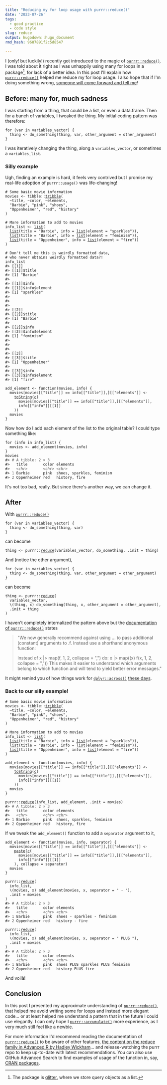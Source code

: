 ```yaml
---
title: "Reducing my for loop usage with purrr::reduce()"
date: '2023-07-26'
tags:
  - good practice
  - code style
slug: reduce
output: hugodown::hugo_document
rmd_hash: 9687891f2c5d8547

---
```


I (only! but luckily!) recently got introduced to the magic of [`purrr::reduce()`](https://purrr.tidyverse.org/reference/reduce.html). I was told about it right as I was unhappily using many for loops in a package[^1], for lack of a better idea. In this post I'll explain how [`purrr::reduce()`](https://purrr.tidyverse.org/reference/reduce.html) helped me reduce my for loop usage. I also hope that if I'm doing something wrong, [someone will come forward and tell me](https://xkcd.com/386/)!

## Before: many for, much sadness

I was starting from a thing, that could be a list, or even a data.frame. Then for a bunch of variables, I tweaked the thing. My initial coding pattern was therefore:

<div class="highlight">

<pre class='chroma'><code class='language-r' data-lang='r'><span><span class='kr'>for</span> <span class='o'>(</span><span class='nv'>var</span> <span class='kr'>in</span> <span class='nv'>variables_vector</span><span class='o'>)</span> <span class='o'>&#123;</span></span>
<span>  <span class='nv'>thing</span> <span class='o'>&lt;-</span> <span class='nf'>do_something</span><span class='o'>(</span><span class='nv'>thing</span>, <span class='nv'>var</span>, other_argument <span class='o'>=</span> <span class='nv'>other_argument</span><span class='o'>)</span></span>
<span><span class='o'>&#125;</span></span></code></pre>

</div>

I was iteratively changing the thing, along a `variables_vector`, or sometimes a `variables_list`.

### Silly example

Ugh, finding an example is hard, it feels very contrived but I promise my real-life adoption of `purrr::usage()` was life-changing!

<div class="highlight">

<pre class='chroma'><code class='language-r' data-lang='r'><span><span class='c'># Some basic movie information</span></span>
<span><span class='nv'>movies</span> <span class='o'>&lt;-</span> <span class='nf'>tibble</span><span class='nf'>::</span><span class='nf'><a href='https://tibble.tidyverse.org/reference/tribble.html'>tribble</a></span><span class='o'>(</span></span>
<span>  <span class='o'>~</span><span class='nv'>title</span>, <span class='o'>~</span><span class='nv'>color</span>, <span class='o'>~</span><span class='nv'>elements</span>,</span>
<span>  <span class='s'>"Barbie"</span>, <span class='s'>"pink"</span>, <span class='s'>"shoes"</span>,</span>
<span>  <span class='s'>"Oppenheimer"</span>, <span class='s'>"red"</span>, <span class='s'>"history"</span></span>
<span><span class='o'>)</span></span>
<span></span>
<span><span class='c'># More information to add to movies</span></span>
<span><span class='nv'>info_list</span> <span class='o'>&lt;-</span> <span class='nf'><a href='https://rdrr.io/r/base/list.html'>list</a></span><span class='o'>(</span></span>
<span>  <span class='nf'><a href='https://rdrr.io/r/base/list.html'>list</a></span><span class='o'>(</span>title <span class='o'>=</span> <span class='s'>"Barbie"</span>, info <span class='o'>=</span> <span class='nf'><a href='https://rdrr.io/r/base/list.html'>list</a></span><span class='o'>(</span>element <span class='o'>=</span> <span class='s'>"sparkles"</span><span class='o'>)</span><span class='o'>)</span>,</span>
<span>  <span class='nf'><a href='https://rdrr.io/r/base/list.html'>list</a></span><span class='o'>(</span>title <span class='o'>=</span> <span class='s'>"Barbie"</span>, info <span class='o'>=</span> <span class='nf'><a href='https://rdrr.io/r/base/list.html'>list</a></span><span class='o'>(</span>element <span class='o'>=</span> <span class='s'>"feminism"</span><span class='o'>)</span><span class='o'>)</span>,</span>
<span>  <span class='nf'><a href='https://rdrr.io/r/base/list.html'>list</a></span><span class='o'>(</span>title <span class='o'>=</span> <span class='s'>"Oppenheimer"</span>, info <span class='o'>=</span> <span class='nf'><a href='https://rdrr.io/r/base/list.html'>list</a></span><span class='o'>(</span>element <span class='o'>=</span> <span class='s'>"fire"</span><span class='o'>)</span><span class='o'>)</span></span>
<span><span class='o'>)</span></span>
<span></span>
<span><span class='c'># Don't tell me this is weirdly formatted data,</span></span>
<span><span class='c'># who never obtains weirdly formatted data?!</span></span>
<span><span class='nv'>info_list</span></span>
<span><span class='c'>#&gt; [[1]]</span></span>
<span><span class='c'>#&gt; [[1]]$title</span></span>
<span><span class='c'>#&gt; [1] "Barbie"</span></span>
<span><span class='c'>#&gt; </span></span>
<span><span class='c'>#&gt; [[1]]$info</span></span>
<span><span class='c'>#&gt; [[1]]$info$element</span></span>
<span><span class='c'>#&gt; [1] "sparkles"</span></span>
<span><span class='c'>#&gt; </span></span>
<span><span class='c'>#&gt; </span></span>
<span><span class='c'>#&gt; </span></span>
<span><span class='c'>#&gt; [[2]]</span></span>
<span><span class='c'>#&gt; [[2]]$title</span></span>
<span><span class='c'>#&gt; [1] "Barbie"</span></span>
<span><span class='c'>#&gt; </span></span>
<span><span class='c'>#&gt; [[2]]$info</span></span>
<span><span class='c'>#&gt; [[2]]$info$element</span></span>
<span><span class='c'>#&gt; [1] "feminism"</span></span>
<span><span class='c'>#&gt; </span></span>
<span><span class='c'>#&gt; </span></span>
<span><span class='c'>#&gt; </span></span>
<span><span class='c'>#&gt; [[3]]</span></span>
<span><span class='c'>#&gt; [[3]]$title</span></span>
<span><span class='c'>#&gt; [1] "Oppenheimer"</span></span>
<span><span class='c'>#&gt; </span></span>
<span><span class='c'>#&gt; [[3]]$info</span></span>
<span><span class='c'>#&gt; [[3]]$info$element</span></span>
<span><span class='c'>#&gt; [1] "fire"</span></span>
<span></span><span></span>
<span><span class='nv'>add_element</span> <span class='o'>&lt;-</span> <span class='kr'>function</span><span class='o'>(</span><span class='nv'>movies</span>, <span class='nv'>info</span><span class='o'>)</span> <span class='o'>&#123;</span></span>
<span>  <span class='nv'>movies</span><span class='o'>[</span><span class='nv'>movies</span><span class='o'>[[</span><span class='s'>"title"</span><span class='o'>]</span><span class='o'>]</span> <span class='o'>==</span> <span class='nv'>info</span><span class='o'>[[</span><span class='s'>"title"</span><span class='o'>]</span><span class='o'>]</span>,<span class='o'>]</span><span class='o'>[[</span><span class='s'>"elements"</span><span class='o'>]</span><span class='o'>]</span> <span class='o'>&lt;-</span></span>
<span>    <span class='nf'><a href='https://rdrr.io/r/base/toString.html'>toString</a></span><span class='o'>(</span><span class='nf'><a href='https://rdrr.io/r/base/c.html'>c</a></span><span class='o'>(</span></span>
<span>      <span class='nv'>movies</span><span class='o'>[</span><span class='nv'>movies</span><span class='o'>[[</span><span class='s'>"title"</span><span class='o'>]</span><span class='o'>]</span> <span class='o'>==</span> <span class='nv'>info</span><span class='o'>[[</span><span class='s'>"title"</span><span class='o'>]</span><span class='o'>]</span>,<span class='o'>]</span><span class='o'>[[</span><span class='s'>"elements"</span><span class='o'>]</span><span class='o'>]</span>,</span>
<span>      <span class='nv'>info</span><span class='o'>[[</span><span class='s'>"info"</span><span class='o'>]</span><span class='o'>]</span><span class='o'>[[</span><span class='m'>1</span><span class='o'>]</span><span class='o'>]</span></span>
<span>    <span class='o'>)</span><span class='o'>)</span></span>
<span>  <span class='nv'>movies</span></span>
<span><span class='o'>&#125;</span></span></code></pre>

</div>

Now how do I add each element of the list to the original table? I could type something like:

<div class="highlight">

<pre class='chroma'><code class='language-r' data-lang='r'><span><span class='kr'>for</span> <span class='o'>(</span><span class='nv'>info</span> <span class='kr'>in</span> <span class='nv'>info_list</span><span class='o'>)</span> <span class='o'>&#123;</span></span>
<span>  <span class='nv'>movies</span> <span class='o'>&lt;-</span> <span class='nf'>add_element</span><span class='o'>(</span><span class='nv'>movies</span>, <span class='nv'>info</span><span class='o'>)</span></span>
<span><span class='o'>&#125;</span></span>
<span><span class='nv'>movies</span></span>
<span><span class='c'>#&gt; <span style='color: #555555;'># A tibble: 2 × 3</span></span></span>
<span><span class='c'>#&gt;   title       color elements                 </span></span>
<span><span class='c'>#&gt;   <span style='color: #555555; font-style: italic;'>&lt;chr&gt;</span>       <span style='color: #555555; font-style: italic;'>&lt;chr&gt;</span> <span style='color: #555555; font-style: italic;'>&lt;chr&gt;</span>                    </span></span>
<span><span class='c'>#&gt; <span style='color: #555555;'>1</span> Barbie      pink  shoes, sparkles, feminism</span></span>
<span><span class='c'>#&gt; <span style='color: #555555;'>2</span> Oppenheimer red   history, fire</span></span>
<span></span></code></pre>

</div>

It's not too bad, really. But since there's another way, we can change it.

## After

With [`purrr::reduce()`](https://purrr.tidyverse.org/reference/reduce.html)

<div class="highlight">

<pre class='chroma'><code class='language-r' data-lang='r'><span><span class='kr'>for</span> <span class='o'>(</span><span class='nv'>var</span> <span class='kr'>in</span> <span class='nv'>variables_vector</span><span class='o'>)</span> <span class='o'>&#123;</span></span>
<span>  <span class='nv'>thing</span> <span class='o'>&lt;-</span> <span class='nf'>do_something</span><span class='o'>(</span><span class='nv'>thing</span>, <span class='nv'>var</span><span class='o'>)</span></span>
<span><span class='o'>&#125;</span></span></code></pre>

</div>

can become

<div class="highlight">

<pre class='chroma'><code class='language-r' data-lang='r'><span><span class='nv'>thing</span> <span class='o'>&lt;-</span> <span class='nf'>purrr</span><span class='nf'>::</span><span class='nf'><a href='https://purrr.tidyverse.org/reference/reduce.html'>reduce</a></span><span class='o'>(</span><span class='nv'>variables_vector</span>, <span class='nv'>do_something</span>, .init <span class='o'>=</span> <span class='nv'>thing</span><span class='o'>)</span></span></code></pre>

</div>

And (notice the other argument),

<div class="highlight">

<pre class='chroma'><code class='language-r' data-lang='r'><span><span class='kr'>for</span> <span class='o'>(</span><span class='nv'>var</span> <span class='kr'>in</span> <span class='nv'>variables_vector</span><span class='o'>)</span> <span class='o'>&#123;</span></span>
<span>  <span class='nv'>thing</span> <span class='o'>&lt;-</span> <span class='nf'>do_something</span><span class='o'>(</span><span class='nv'>thing</span>, <span class='nv'>var</span>, other_argument <span class='o'>=</span> <span class='nv'>other_argument</span><span class='o'>)</span></span>
<span><span class='o'>&#125;</span></span></code></pre>

</div>

can become

<div class="highlight">

<pre class='chroma'><code class='language-r' data-lang='r'><span><span class='nv'>thing</span> <span class='o'>&lt;-</span> <span class='nf'>purrr</span><span class='nf'>::</span><span class='nf'><a href='https://purrr.tidyverse.org/reference/reduce.html'>reduce</a></span><span class='o'>(</span></span>
<span>  <span class='nv'>variables_vector</span>, </span>
<span>  \<span class='o'>(</span><span class='nv'>thing</span>, <span class='nv'>x</span><span class='o'>)</span> <span class='nf'>do_something</span><span class='o'>(</span><span class='nv'>thing</span>, <span class='nv'>x</span>, other_argument <span class='o'>=</span> <span class='nv'>other_argument</span><span class='o'>)</span>, </span>
<span>  .init <span class='o'>=</span> <span class='nv'>thing</span></span>
<span><span class='o'>)</span></span></code></pre>

</div>

I haven't completely internalized the pattern above but the [documentation of `purrr::reduce()`](https://purrr.tidyverse.org/reference/reduce.html#arguments) states

> "We now generally recommend against using ... to pass additional (constant) arguments to .f. Instead use a shorthand anonymous function:
>
> Instead of x \|\> map(f, 1, 2, collapse = ",") do: x \|\> map((x) f(x, 1, 2, collapse = ",")) This makes it easier to understand which arguments belong to which function and will tend to yield better error messages."

It might remind you of how things work for [`dplyr::across()`](https://dplyr.tidyverse.org/reference/across.html) [these days](https://mastodon.social/deck/@blasbenito@fosstodon.org/110745684166845628).

### Back to our silly example!

<div class="highlight">

<pre class='chroma'><code class='language-r' data-lang='r'><span><span class='c'># Some basic movie information</span></span>
<span><span class='nv'>movies</span> <span class='o'>&lt;-</span> <span class='nf'>tibble</span><span class='nf'>::</span><span class='nf'><a href='https://tibble.tidyverse.org/reference/tribble.html'>tribble</a></span><span class='o'>(</span></span>
<span>  <span class='o'>~</span><span class='nv'>title</span>, <span class='o'>~</span><span class='nv'>color</span>, <span class='o'>~</span><span class='nv'>elements</span>,</span>
<span>  <span class='s'>"Barbie"</span>, <span class='s'>"pink"</span>, <span class='s'>"shoes"</span>,</span>
<span>  <span class='s'>"Oppenheimer"</span>, <span class='s'>"red"</span>, <span class='s'>"history"</span></span>
<span><span class='o'>)</span></span>
<span></span>
<span><span class='c'># More information to add to movies</span></span>
<span><span class='nv'>info_list</span> <span class='o'>&lt;-</span> <span class='nf'><a href='https://rdrr.io/r/base/list.html'>list</a></span><span class='o'>(</span></span>
<span>  <span class='nf'><a href='https://rdrr.io/r/base/list.html'>list</a></span><span class='o'>(</span>title <span class='o'>=</span> <span class='s'>"Barbie"</span>, info <span class='o'>=</span> <span class='nf'><a href='https://rdrr.io/r/base/list.html'>list</a></span><span class='o'>(</span>element <span class='o'>=</span> <span class='s'>"sparkles"</span><span class='o'>)</span><span class='o'>)</span>,</span>
<span>  <span class='nf'><a href='https://rdrr.io/r/base/list.html'>list</a></span><span class='o'>(</span>title <span class='o'>=</span> <span class='s'>"Barbie"</span>, info <span class='o'>=</span> <span class='nf'><a href='https://rdrr.io/r/base/list.html'>list</a></span><span class='o'>(</span>element <span class='o'>=</span> <span class='s'>"feminism"</span><span class='o'>)</span><span class='o'>)</span>,</span>
<span>  <span class='nf'><a href='https://rdrr.io/r/base/list.html'>list</a></span><span class='o'>(</span>title <span class='o'>=</span> <span class='s'>"Oppenheimer"</span>, info <span class='o'>=</span> <span class='nf'><a href='https://rdrr.io/r/base/list.html'>list</a></span><span class='o'>(</span>element <span class='o'>=</span> <span class='s'>"fire"</span><span class='o'>)</span><span class='o'>)</span></span>
<span><span class='o'>)</span></span>
<span></span>
<span><span class='nv'>add_element</span> <span class='o'>&lt;-</span> <span class='kr'>function</span><span class='o'>(</span><span class='nv'>movies</span>, <span class='nv'>info</span><span class='o'>)</span> <span class='o'>&#123;</span></span>
<span>  <span class='nv'>movies</span><span class='o'>[</span><span class='nv'>movies</span><span class='o'>[[</span><span class='s'>"title"</span><span class='o'>]</span><span class='o'>]</span> <span class='o'>==</span> <span class='nv'>info</span><span class='o'>[[</span><span class='s'>"title"</span><span class='o'>]</span><span class='o'>]</span>,<span class='o'>]</span><span class='o'>[[</span><span class='s'>"elements"</span><span class='o'>]</span><span class='o'>]</span> <span class='o'>&lt;-</span></span>
<span>    <span class='nf'><a href='https://rdrr.io/r/base/toString.html'>toString</a></span><span class='o'>(</span><span class='nf'><a href='https://rdrr.io/r/base/c.html'>c</a></span><span class='o'>(</span></span>
<span>      <span class='nv'>movies</span><span class='o'>[</span><span class='nv'>movies</span><span class='o'>[[</span><span class='s'>"title"</span><span class='o'>]</span><span class='o'>]</span> <span class='o'>==</span> <span class='nv'>info</span><span class='o'>[[</span><span class='s'>"title"</span><span class='o'>]</span><span class='o'>]</span>,<span class='o'>]</span><span class='o'>[[</span><span class='s'>"elements"</span><span class='o'>]</span><span class='o'>]</span>,</span>
<span>      <span class='nv'>info</span><span class='o'>[[</span><span class='s'>"info"</span><span class='o'>]</span><span class='o'>]</span><span class='o'>[[</span><span class='m'>1</span><span class='o'>]</span><span class='o'>]</span></span>
<span>    <span class='o'>)</span><span class='o'>)</span></span>
<span>  <span class='nv'>movies</span></span>
<span><span class='o'>&#125;</span></span>
<span></span>
<span><span class='nf'>purrr</span><span class='nf'>::</span><span class='nf'><a href='https://purrr.tidyverse.org/reference/reduce.html'>reduce</a></span><span class='o'>(</span><span class='nv'>info_list</span>, <span class='nv'>add_element</span>, .init <span class='o'>=</span> <span class='nv'>movies</span><span class='o'>)</span></span>
<span><span class='c'>#&gt; <span style='color: #555555;'># A tibble: 2 × 3</span></span></span>
<span><span class='c'>#&gt;   title       color elements                 </span></span>
<span><span class='c'>#&gt;   <span style='color: #555555; font-style: italic;'>&lt;chr&gt;</span>       <span style='color: #555555; font-style: italic;'>&lt;chr&gt;</span> <span style='color: #555555; font-style: italic;'>&lt;chr&gt;</span>                    </span></span>
<span><span class='c'>#&gt; <span style='color: #555555;'>1</span> Barbie      pink  shoes, sparkles, feminism</span></span>
<span><span class='c'>#&gt; <span style='color: #555555;'>2</span> Oppenheimer red   history, fire</span></span>
<span></span></code></pre>

</div>

If we tweak the `add_element()` function to add a `separator` argument to it,

<div class="highlight">

<pre class='chroma'><code class='language-r' data-lang='r'><span><span class='nv'>add_element</span> <span class='o'>&lt;-</span> <span class='kr'>function</span><span class='o'>(</span><span class='nv'>movies</span>, <span class='nv'>info</span>, <span class='nv'>separator</span><span class='o'>)</span> <span class='o'>&#123;</span></span>
<span>  <span class='nv'>movies</span><span class='o'>[</span><span class='nv'>movies</span><span class='o'>[[</span><span class='s'>"title"</span><span class='o'>]</span><span class='o'>]</span> <span class='o'>==</span> <span class='nv'>info</span><span class='o'>[[</span><span class='s'>"title"</span><span class='o'>]</span><span class='o'>]</span>,<span class='o'>]</span><span class='o'>[[</span><span class='s'>"elements"</span><span class='o'>]</span><span class='o'>]</span> <span class='o'>&lt;-</span></span>
<span>    <span class='nf'><a href='https://rdrr.io/r/base/paste.html'>paste</a></span><span class='o'>(</span><span class='nf'><a href='https://rdrr.io/r/base/c.html'>c</a></span><span class='o'>(</span></span>
<span>      <span class='nv'>movies</span><span class='o'>[</span><span class='nv'>movies</span><span class='o'>[[</span><span class='s'>"title"</span><span class='o'>]</span><span class='o'>]</span> <span class='o'>==</span> <span class='nv'>info</span><span class='o'>[[</span><span class='s'>"title"</span><span class='o'>]</span><span class='o'>]</span>,<span class='o'>]</span><span class='o'>[[</span><span class='s'>"elements"</span><span class='o'>]</span><span class='o'>]</span>,</span>
<span>      <span class='nv'>info</span><span class='o'>[[</span><span class='s'>"info"</span><span class='o'>]</span><span class='o'>]</span><span class='o'>[[</span><span class='m'>1</span><span class='o'>]</span><span class='o'>]</span></span>
<span>    <span class='o'>)</span>, collapse <span class='o'>=</span> <span class='nv'>separator</span><span class='o'>)</span></span>
<span>  <span class='nv'>movies</span></span>
<span><span class='o'>&#125;</span></span>
<span></span>
<span><span class='nf'>purrr</span><span class='nf'>::</span><span class='nf'><a href='https://purrr.tidyverse.org/reference/reduce.html'>reduce</a></span><span class='o'>(</span></span>
<span>  <span class='nv'>info_list</span>, </span>
<span>  \<span class='o'>(</span><span class='nv'>movies</span>, <span class='nv'>x</span><span class='o'>)</span> <span class='nf'>add_element</span><span class='o'>(</span><span class='nv'>movies</span>, <span class='nv'>x</span>, separator <span class='o'>=</span> <span class='s'>" - "</span><span class='o'>)</span>, </span>
<span>  .init <span class='o'>=</span> <span class='nv'>movies</span></span>
<span><span class='o'>)</span></span>
<span><span class='c'>#&gt; <span style='color: #555555;'># A tibble: 2 × 3</span></span></span>
<span><span class='c'>#&gt;   title       color elements                   </span></span>
<span><span class='c'>#&gt;   <span style='color: #555555; font-style: italic;'>&lt;chr&gt;</span>       <span style='color: #555555; font-style: italic;'>&lt;chr&gt;</span> <span style='color: #555555; font-style: italic;'>&lt;chr&gt;</span>                      </span></span>
<span><span class='c'>#&gt; <span style='color: #555555;'>1</span> Barbie      pink  shoes - sparkles - feminism</span></span>
<span><span class='c'>#&gt; <span style='color: #555555;'>2</span> Oppenheimer red   history - fire</span></span>
<span></span><span></span>
<span><span class='nf'>purrr</span><span class='nf'>::</span><span class='nf'><a href='https://purrr.tidyverse.org/reference/reduce.html'>reduce</a></span><span class='o'>(</span></span>
<span>  <span class='nv'>info_list</span>, </span>
<span>  \<span class='o'>(</span><span class='nv'>movies</span>, <span class='nv'>x</span><span class='o'>)</span> <span class='nf'>add_element</span><span class='o'>(</span><span class='nv'>movies</span>, <span class='nv'>x</span>, separator <span class='o'>=</span> <span class='s'>" PLUS "</span><span class='o'>)</span>, </span>
<span>  .init <span class='o'>=</span> <span class='nv'>movies</span></span>
<span><span class='o'>)</span></span>
<span><span class='c'>#&gt; <span style='color: #555555;'># A tibble: 2 × 3</span></span></span>
<span><span class='c'>#&gt;   title       color elements                         </span></span>
<span><span class='c'>#&gt;   <span style='color: #555555; font-style: italic;'>&lt;chr&gt;</span>       <span style='color: #555555; font-style: italic;'>&lt;chr&gt;</span> <span style='color: #555555; font-style: italic;'>&lt;chr&gt;</span>                            </span></span>
<span><span class='c'>#&gt; <span style='color: #555555;'>1</span> Barbie      pink  shoes PLUS sparkles PLUS feminism</span></span>
<span><span class='c'>#&gt; <span style='color: #555555;'>2</span> Oppenheimer red   history PLUS fire</span></span>
<span></span></code></pre>

</div>

And voilà!

## Conclusion

In this post I presented my approximate understanding of [`purrr::reduce()`](https://purrr.tidyverse.org/reference/reduce.html), that helped me avoid writing some for loops and instead more elegant code... or at least helped me understand a pattern that in the future I could use elegantly. I can only hope I [`purrr::accumulate()`](https://purrr.tidyverse.org/reference/accumulate.html) more experience, as I very much still feel like a newbie.

For more information I'd recommend reading the documentation of [`purrr::reduce()`](https://purrr.tidyverse.org/reference/reduce.html) to be aware of other features, [the content on the reduce family in Advanced R by Hadley Wickham](https://adv-r.hadley.nz/functionals.html#reduce)... and release-watching the purrr repo to keep up-to-date with latest recommendations. You can also use GitHub Advanced Search to find examples of usage of the function in, say, [CRAN packages](https://github.com/search?q=purrr%3A%3Areduce+org%3Acran&type=code).

[^1]: The package is [glitter](https://github.com/lvaudor/glitter), where we store query objects as a list.


